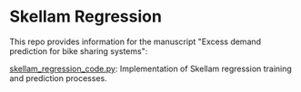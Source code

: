 # Skellam Regression

This repo provides information for the manuscript "Excess demand prediction for bike sharing systems":

[skellam_regression_code.py](skellam_regression_code.py): Implementation of Skellam regression training and prediction processes.
